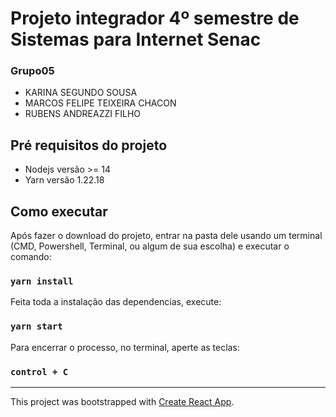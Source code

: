 # Projeto integrador 4º semestre de Sistemas para Internet Senac

### Grupo05

- KARINA SEGUNDO SOUSA
- MARCOS FELIPE TEIXEIRA CHACON
- RUBENS ANDREAZZI FILHO

## Pré requisitos do projeto

- Nodejs versão >= 14
- Yarn versão 1.22.18

## Como executar

Após fazer o download do projeto, entrar na pasta dele usando um terminal (CMD, Powershell, Terminal, ou algum de sua escolha) e executar o comando: 
### `yarn install`

Feita toda a instalação das dependencias, execute:
### `yarn start`

Para encerrar o processo, no terminal, aperte as teclas: 
### `control + C`

***
This project was bootstrapped with [Create React App](https://github.com/facebook/create-react-app).
